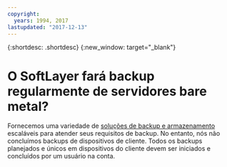 ```yaml
---
copyright:
  years: 1994, 2017
lastupdated: "2017-12-13"
---
```


{:shortdesc: .shortdesc}
{:new_window: target="_blank"}


# O SoftLayer fará backup regularmente de servidores bare metal?

Fornecemos uma variedade de [soluções de backup e armazenamento](https://www.softlayer.com/cloud-storage) escaláveis para atender seus requisitos de backup. No entanto, nós não concluímos backups de dispositivos de cliente. Todos os backups planejados e únicos em dispositivos do cliente devem ser iniciados e concluídos por um usuário na conta.

